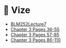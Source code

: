 # 📅 Vize

<!--Index-->

- [BLM252Lecture7](./BLM252Lecture7.pdf)
- [Chapter 3 Pages 36-55](./Chapter%203%20Pages%2036-55.pdf)
- [Chapter 3 Pages 57-85](./Chapter%203%20Pages%2057-85.pdf)
- [Chapter 3 Pages 86-110](./Chapter%203%20Pages%2086-110.pdf)

<!--Index-->
